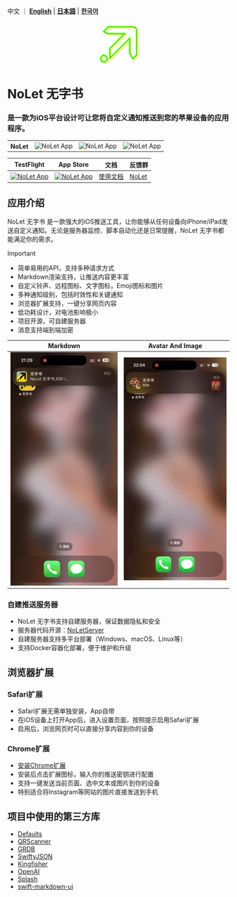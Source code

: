   
中文 ｜ **[English](README.EN.md)** | **[日本語](README.JA.md)** | **[한국어](README.KO.md)**

<p align="center">

<img src="/_media/egglogo.png" alt="NoLet" title="NoLet" width="100"/>

</p>

# NoLet 无字书
### 是一款为iOS平台设计可让您将自定义通知推送到您的苹果设备的应用程序。

<table>
  <tr>
    <th style="border: none;"><strong>NoLet</strong></th>
    <td style="border: none;"><img src="https://img.shields.io/badge/Xcode-16.2-blue?logo=Xcode&logoColor=white" alt="NoLet App"></td>
    <td style="border: none;"><img src="https://img.shields.io/badge/Swift-5.10-red?logo=Swift&logoColor=white" alt="NoLet App"></td>
    <td style="border: none;"><img src="https://img.shields.io/badge/iOS-16.0+-green?logo=apple&logoColor=white" alt="NoLet App"></td>
  </tr>
</table>

| TestFlight | App Store | 文档 | 反馈群 |
|-------|--------|-------|--------|
|[<img src="https://is1-ssl.mzstatic.com/image/thumb/Purple221/v4/fc/78/a0/fc78a0ee-dc6b-00d9-85be-e74c24b2bcb5/AppIcon-85-220-0-4-2x.png/512x0w.webp" alt="NoLet App" height="45"> ](https://testflight.apple.com/join/PMPaM6BR) | [<img src="https://developer.apple.com/assets/elements/badges/download-on-the-app-store.svg" alt="NoLet App" height="40">](https://apps.apple.com/us/app/id6615073345)| [使用文档](https://sunvc.github.io) | [NoLet](https://t.me/PushToMe) |


## 应用介绍

NoLet 无字书 是一款强大的iOS推送工具，让你能够从任何设备向iPhone/iPad发送自定义通知。无论是服务器监控、脚本自动化还是日常提醒，NoLet 无字书都能满足你的需求。

> [!IMPORTANT]
>
>  - 简单易用的API，支持多种请求方式
>  - Markdown渲染支持，让推送内容更丰富
>  - 自定义铃声、远程图标、文字图标，Emoji图标和图片
>  - 多种通知级别，包括时效性和关键通知
>  - 浏览器扩展支持，一键分享网页内容
>  - 低功耗设计，对电池影响极小
>  - 项目开源，可自建服务器
>  - 消息支持端到端加密



|Markdown|Avatar And Image|
|-------|--------|
|<img src="/_media/markdown.gif" width="350">|<img src="/_media/avatarAndImage.gif" width="350">|
  

### 自建推送服务器

* NoLet 无字书支持自建服务器，保证数据隐私和安全
* 服务器代码开源：[NoLetServer](https://github.com/sunvc/NoLets)
* 自建服务器支持多平台部署（Windows、macOS、Linux等）
* 支持Docker容器化部署，便于维护和升级

## 浏览器扩展

### Safari扩展

* Safari扩展无需单独安装，App自带
* 在iOS设备上打开App后，进入设置页面，按照提示启用Safari扩展
* 启用后，浏览网页时可以直接分享内容到你的设备

### Chrome扩展

* [安装Chrome扩展](https://chromewebstore.google.com/detail/NoLet/gadgoijjifgnbeehmcapjfipggiijeej)
* 安装后点击扩展图标，输入你的推送密钥进行配置
* 支持一键发送当前页面、选中文本或图片到你的设备
* 特别适合将Instagram等网站的图片直接发送到手机


## 项目中使用的第三方库

* [Defaults](https://github.com/sindresorhus/Defaults)
* [QRScanner](https://github.com/mercari/QRScanner)
* [GRDB](https://github.com/groue/GRDB.swift.git)
* [SwiftyJSON](https://github.com/SwiftyJSON/SwiftyJSON)
* [Kingfisher](https://github.com/onevcat/Kingfisher)
* [OpenAI](https://github.com/MacPaw/OpenAI)
* [Splash](https://github.com/AugustDev/Splash)
* [swift-markdown-ui](https://github.com/gonzalezreal/swift-markdown-ui)